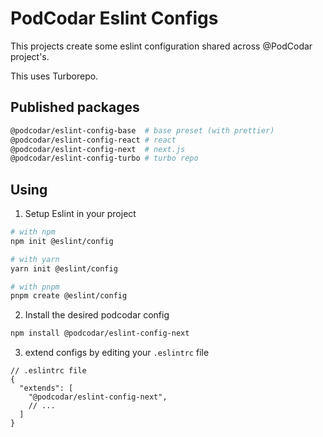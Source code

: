 # PodCodar Eslint Configs

This projects create some eslint configuration shared across @PodCodar project's.

This uses Turborepo.

## Published packages

```sh
@podcodar/eslint-config-base  # base preset (with prettier)
@podcodar/eslint-config-react # react
@podcodar/eslint-config-next  # next.js
@podcodar/eslint-config-turbo # turbo repo
```

## Using

1. Setup Eslint in your project

  ```sh
  # with npm
  npm init @eslint/config

  # with yarn
  yarn init @eslint/config

  # with pnpm
  pnpm create @eslint/config
  ```

2. Install the desired podcodar config

```sh
npm install @podcodar/eslint-config-next
```

3. extend configs by editing your `.eslintrc` file

```jsonc
// .eslintrc file
{
  "extends": [
    "@podcodar/eslint-config-next",
    // ...
  ]
}
```
